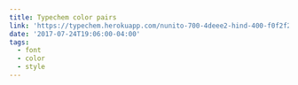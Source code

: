 ```yaml
---
title: Typechem color pairs
link: 'https://typechem.herokuapp.com/nunito-700-4deee2-hind-400-f0f2f2-0f1a26'
date: '2017-07-24T19:06:00-04:00'
tags:
  - font
  - color
  - style
---
```


